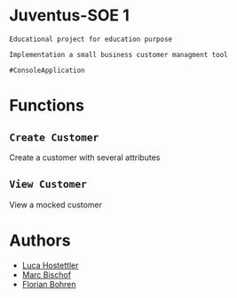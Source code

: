 # Juventus-SOE 1
```
Educational project for education purpose

Implementation a small business customer managment tool

#ConsoleApplication
```

# Functions

## `Create Customer`

Create a customer with several attributes

## `View Customer`

View a mocked customer

# Authors

- [Luca Hostettler](https://github.com/Unlockedluca)
- [Marc Bischof](https://github.com/booooza)
- [Florian Bohren](https://github.com/a7xflo)
